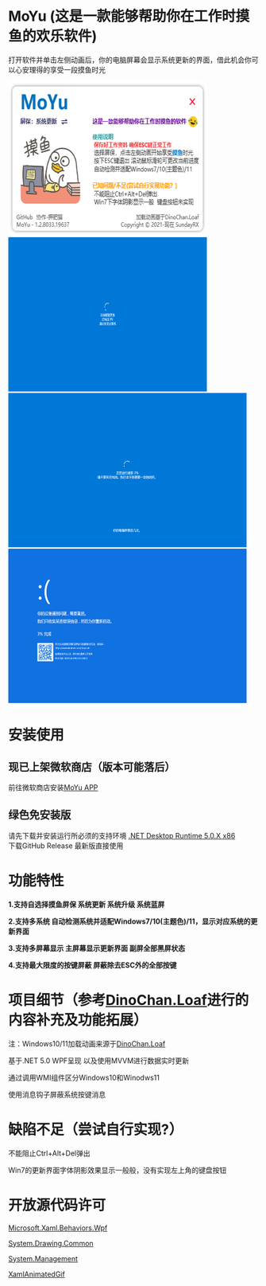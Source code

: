 # MoYu (这是一款能够帮助你在工作时摸鱼的欢乐软件)
打开软件并单击左侧动画后，你的电脑屏幕会显示系统更新的界面，借此机会你可以心安理得的享受一段摸鱼时光  

<img width="400" height="310" src="/images/main.png"><img width="400" height="310" src="/images/win10update.png"/>
<img width="480" height="310" src="/images/win10upgrade.png"><img width="480" height="310" src="/images/win10crash.png"/>
# 安装使用

## 现已上架微软商店（版本可能落后）
前往微软商店安装[MoYu APP](https://www.microsoft.com/store/productId/9NBTJ8SZ31QF) 

## 绿色免安装版
 请先下载并安装运行所必须的支持环境 [.NET Desktop Runtime 5.0.X x86](https://dotnet.microsoft.com/en-us/download/dotnet/5.0/runtime)  
 下载GitHub Release 最新版直接使用

# 功能特性
**1.支持自选择摸鱼屏保 系统更新 系统升级 系统蓝屏**

**2.支持多系统 自动检测系统并适配Windows7/10(主题色)/11，显示对应系统的更新界面**  
  
**3.支持多屏幕显示 主屏幕显示更新界面 副屏全部黑屏状态**  
  
**4.支持最大限度的按键屏蔽 屏蔽除去ESC外的全部按键**  
  
# 项目细节（参考[DinoChan.Loaf](https://github.com/DinoChan/Loaf)进行的内容补充及功能拓展）

注：Windows10/11加载动画来源于[DinoChan.Loaf](https://github.com/DinoChan/Loaf) 
  
基于.NET 5.0 WPF呈现 以及使用MVVM进行数据实时更新  
  
通过调用WMI组件区分Windows10和Winodws11  
  
使用消息钩子屏蔽系统按键消息  
  
# 缺陷不足（尝试自行实现?）
不能阻止Ctrl+Alt+Del弹出  
  
Win7的更新界面字体阴影效果显示一般般，没有实现左上角的键盘按钮  

# 开放源代码许可
[Microsoft.Xaml.Behaviors.Wpf](https://github.com/Microsoft/XamlBehaviorsWpf) 

[System.Drawing.Common](https://dot.net) 

[System.Management](https://dot.net) 

[XamlAnimatedGif](https://github.com/XamlAnimatedGif/XamlAnimatedGif) 
